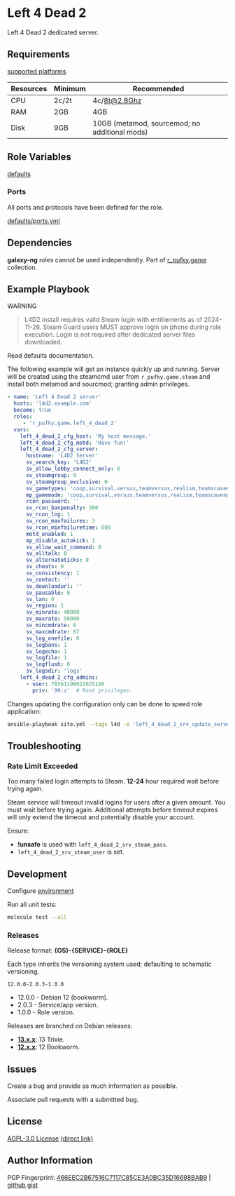 # Left 4 Dead 2
Left 4 Dead 2 dedicated server.

## Requirements
[supported platforms](https://github.com/r-pufky/ansible_left_4_dead_2/blob/main/meta/main.yml)

Resources | Minimum | Recommended
----------|---------|----------------------------------------------
CPU       | 2c/2t   | 4c/8t@2.8Ghz
RAM       | 2GB     | 4GB
Disk      | 9GB     | 10GB (metamod, sourcemod; no additional mods)

## Role Variables
[defaults](https://github.com/r-pufky/ansible_left_4_dead_2/tree/main/defaults/main)

### Ports
All ports and protocols have been defined for the role.

[defaults/ports.yml](https://github.com/r-pufky/ansible_left_4_dead_2/blob/main/defaults/main/ports.yml)

## Dependencies
**galaxy-ng** roles cannot be used independently. Part of
[r_pufky.game](https://github.com/r-pufky/ansible_collection_game) collection.

## Example Playbook
WARNING
> L4D2 install requires valid Steam login with entitlements as of 2024-11-26.
> Steam Guard users MUST approve login on phone during role execution. Login
> is not required after dedicated server files downloaded.

Read defaults documentation.

The following example will get an instance quickly up and running. Server will
be created using the steamcmd user from `r_pufky.game.steam` and install both
metamod and sourcmod; granting admin privileges.
``` yaml
- name: 'Left 4 Dead 2 server'
  hosts: 'l4d2.example.com'
  become: true
  roles:
     - 'r_pufky.game.left_4_dead_2'
  vars:
    left_4_dead_2_cfg_host: 'My host message.'
    left_4_dead_2_cfg_motd: 'Have fun!'
    left_4_dead_2_cfg_server:
      hostname: 'L4D2 Server'
      sv_search_key: 'L4D2'
      sv_allow_lobby_connect_only: 0
      sv_steamgroup: 0
      sv_steamgroup_exclusive: 0
      sv_gametypes: 'coop,survival,versus,teamversus,realism,teamscavenge'
      mp_gamemode: 'coop,survival,versus,teamversus,realism,teamscavenge'
      rcon_password: ''
      sv_rcon_banpenalty: 360
      sv_rcon_log: 1
      sv_rcon_maxfailures: 3
      sv_rcon_minfailuretime: 600
      motd_enabled: 1
      mp_disable_autokick: 1
      sv_allow_wait_command: 0
      sv_alltalk: 0
      sv_alternateticks: 0
      sv_cheats: 0
      sv_consistency: 1
      sv_contact: ''
      sv_downloadurl: ''
      sv_pausable: 0
      sv_lan: 0
      sv_region: 1
      sv_minrate: 40000
      sv_maxrate: 50000
      sv_mincmdrate: 0
      sv_maxcmdrate: 67
      sv_log_onefile: 0
      sv_logbans: 1
      sv_logecho: 1
      sv_logfile: 1
      sv_logflush: 0
      sv_logsdir: 'logs'
    left_4_dead_2_cfg_admins:
      - user: 76561198021925108
        priv: '99:z'  # Root privileges.
```

Changes updating the configuration only can be done to speed role application:
``` bash
ansible-playbook site.yml --tags l4d -e 'left_4_dead_2_srv_update_server=false'
```

## Troubleshooting

### Rate Limit Exceeded
Too many failed login attempts to Steam. **12-24** hour required wait before
trying again.

Steam service will timeout invalid logins for users after a given amount. You
must wait before trying again. Additional attempts before timeout expires will
only extend the timeout and potentially disable your account.

Ensure:
* **!unsafe** is used with `left_4_dead_2_srv_steam_pass`.
* `left_4_dead_2_srv_steam_user` is set.

## Development
Configure [environment](https://github.com/r-pufky/ansible_collection_game/blob/main/docs/dev/environment/README.md)

Run all unit tests:
``` bash
molecule test --all
```

### Releases
Release format: **{OS}-{SERVICE}-{ROLE}**

Each type inherits the versioning system used; defaulting to schematic
versioning.

`12.0.0-2.0.3-1.0.0`

* 12.0.0 - Debian 12 (bookworm).
* 2.0.3 - Service/app version.
* 1.0.0 - Role version.

Releases are branched on Debian releases:

* **[13.x.x](https://github.com/r-pufky/ansible_left_4_dead_2)**: 13 Trixie.
* **[12.x.x](https://github.com/r-pufky/ansible_left_4_dead_2/tree/12.x)**: 12 Bookworm.

## Issues
Create a bug and provide as much information as possible.

Associate pull requests with a submitted bug.

## License
[AGPL-3.0 License](https://www.tldrlegal.com/license/gnu-affero-general-public-license-v3-agpl-3-0)
 [(direct link)](https://github.com/r-pufky/ansible_left_4_dead_2/blob/main/LICENSE)

## Author Information
PGP Fingerprint: [466EEC2B67516C7117C85CE3A0BC35D16698BAB9](https://keys.openpgp.org/vks/v1/by-fingerprint/466EEC2B67516C7117C85CE3A0BC35D16698BAB9)
| [github gist](https://gist.github.com/r-pufky/a8df36977c55b5bb20829267c4c49d22)
